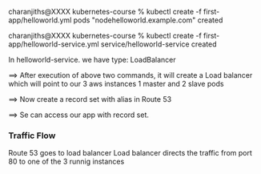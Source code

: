 charanjiths@XXXX kubernetes-course % kubectl create -f first-app/helloworld.yml 
 pods "nodehelloworld.example.com" created

charanjiths@XXXX kubernetes-course % kubectl create -f first-app/helloworld-service.yml 
service/helloworld-service created


In helloworld-service. we have   type: LoadBalancer

==> After execution of above two commands, it will create a 
Load balancer which will point to our  3 aws instances
 1 master and 2 slave pods
 
 
 ==> Now create a record set with alias in Route 53
 
 ==> Se can access our app with record set.
 
 
 ### Traffic Flow
 Route 53 goes to load balancer
 Load balancer directs the traffic from port 80 to one of the 3 runnig instances


